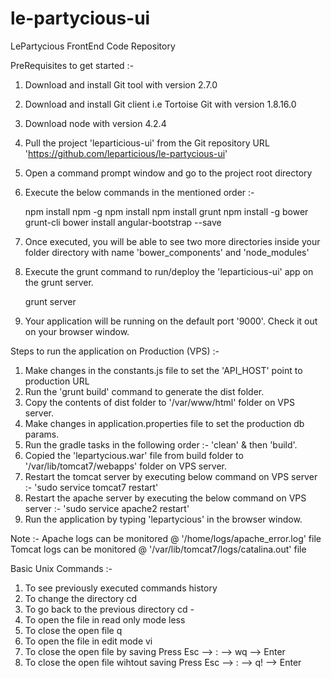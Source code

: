 # le-partycious-ui
LePartycious FrontEnd Code Repository

PreRequisites to get started :-

1) Download and install Git tool with version 2.7.0
2) Download and install Git client i.e Tortoise Git with version 1.8.16.0
3) Download node with version 4.2.4
4) Pull the project 'leparticious-ui' from the Git repository URL 'https://github.com/leparticious/le-partycious-ui'
5) Open a command prompt window and go to the project root directory
6) Execute the below commands in the mentioned order :-

	npm install npm -g
	npm install
	npm install grunt
	npm install -g bower grunt-cli
	bower install angular-bootstrap --save

7) Once executed, you will be able to see two more directories inside your folder directory with name 'bower_components' and 'node_modules'
8) Execute the grunt command to run/deploy the 'leparticious-ui' app on the grunt server.

	grunt server

9) Your application will be running on the default port '9000'. Check it out on your browser window.


Steps to run  the application on Production (VPS) :-

1) Make changes in the constants.js file to set the 'API_HOST' point to production URL
2) Run the 'grunt build' command to generate the dist folder.
3) Copy the contents of dist folder to '/var/www/html' folder on VPS server.
4) Make changes in application.properties file to set the production db params.
5) Run the gradle tasks in the following order :- 'clean' & then 'build'.
6) Copied the 'lepartycious.war' file from build folder to '/var/lib/tomcat7/webapps' folder on VPS server.
7) Restart the tomcat server by executing below command on VPS server :-
	'sudo service tomcat7 restart'
8) Restart the apache server by executing the below command on VPS server :-
	'sudo service apache2 restart'
9) Run the application by typing 'lepartycious' in the browser window.

Note :- Apache logs can be monitored @ '/home/logs/apache_error.log' file
Tomcat logs can be monitored @ '/var/lib/tomcat7/logs/catalina.out' file

Basic Unix Commands :-

1) To see previously executed commands
	history
2) To change the directory
	cd <path-to-destination-folder>
3) To go back to the previous directory
	cd -
4) To open the file in read only mode
	less <file-name>
5) To close the open file
	q
6) To open the file in edit mode
	vi <file-name>
7) To close the open file by saving
	Press Esc --> : --> wq --> Enter
8) To close the open file wihtout saving
	Press Esc --> : --> q! --> Enter
